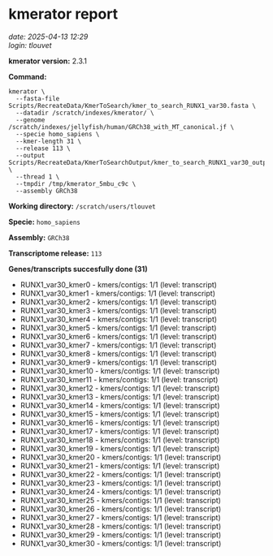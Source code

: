 # kmerator report
*date: 2025-04-13 12:29*  
*login: tlouvet*

**kmerator version:** 2.3.1

**Command:**

```
kmerator \
  --fasta-file Scripts/RecreateData/KmerToSearch/kmer_to_search_RUNX1_var30.fasta \
  --datadir /scratch/indexes/kmerator/ \
  --genome /scratch/indexes/jellyfish/human/GRCh38_with_MT_canonical.jf \
  --specie homo_sapiens \
  --kmer-length 31 \
  --release 113 \
  --output Scripts/RecreateData/KmerToSearchOutput/kmer_to_search_RUNX1_var30_output \
  --thread 1 \
  --tmpdir /tmp/kmerator_5mbu_c9c \
  --assembly GRCh38
```

**Working directory:** `/scratch/users/tlouvet`

**Specie:** `homo_sapiens`

**Assembly:** `GRCh38`

**Transcriptome release:** `113`

**Genes/transcripts succesfully done (31)**

- RUNX1_var30_kmer0 - kmers/contigs: 1/1 (level: transcript)
- RUNX1_var30_kmer1 - kmers/contigs: 1/1 (level: transcript)
- RUNX1_var30_kmer2 - kmers/contigs: 1/1 (level: transcript)
- RUNX1_var30_kmer3 - kmers/contigs: 1/1 (level: transcript)
- RUNX1_var30_kmer4 - kmers/contigs: 1/1 (level: transcript)
- RUNX1_var30_kmer5 - kmers/contigs: 1/1 (level: transcript)
- RUNX1_var30_kmer6 - kmers/contigs: 1/1 (level: transcript)
- RUNX1_var30_kmer7 - kmers/contigs: 1/1 (level: transcript)
- RUNX1_var30_kmer8 - kmers/contigs: 1/1 (level: transcript)
- RUNX1_var30_kmer9 - kmers/contigs: 1/1 (level: transcript)
- RUNX1_var30_kmer10 - kmers/contigs: 1/1 (level: transcript)
- RUNX1_var30_kmer11 - kmers/contigs: 1/1 (level: transcript)
- RUNX1_var30_kmer12 - kmers/contigs: 1/1 (level: transcript)
- RUNX1_var30_kmer13 - kmers/contigs: 1/1 (level: transcript)
- RUNX1_var30_kmer14 - kmers/contigs: 1/1 (level: transcript)
- RUNX1_var30_kmer15 - kmers/contigs: 1/1 (level: transcript)
- RUNX1_var30_kmer16 - kmers/contigs: 1/1 (level: transcript)
- RUNX1_var30_kmer17 - kmers/contigs: 1/1 (level: transcript)
- RUNX1_var30_kmer18 - kmers/contigs: 1/1 (level: transcript)
- RUNX1_var30_kmer19 - kmers/contigs: 1/1 (level: transcript)
- RUNX1_var30_kmer20 - kmers/contigs: 1/1 (level: transcript)
- RUNX1_var30_kmer21 - kmers/contigs: 1/1 (level: transcript)
- RUNX1_var30_kmer22 - kmers/contigs: 1/1 (level: transcript)
- RUNX1_var30_kmer23 - kmers/contigs: 1/1 (level: transcript)
- RUNX1_var30_kmer24 - kmers/contigs: 1/1 (level: transcript)
- RUNX1_var30_kmer25 - kmers/contigs: 1/1 (level: transcript)
- RUNX1_var30_kmer26 - kmers/contigs: 1/1 (level: transcript)
- RUNX1_var30_kmer27 - kmers/contigs: 1/1 (level: transcript)
- RUNX1_var30_kmer28 - kmers/contigs: 1/1 (level: transcript)
- RUNX1_var30_kmer29 - kmers/contigs: 1/1 (level: transcript)
- RUNX1_var30_kmer30 - kmers/contigs: 1/1 (level: transcript)

